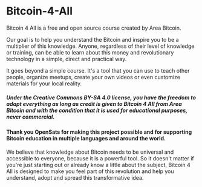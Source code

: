 # Bitcoin-4-All
Bitcoin 4 All is a free and open source course created by Area Bitcoin.

Our goal is to help you understand the Bitcoin and inspire you to be a multiplier of this knowledge. Anyone, regardless of their level of knowledge or training, can be able to learn about this money and revolutionary technology in a simple, direct and practical way.

It goes beyond a simple course. It's a tool that you can use to teach other people, organize meetups, create your own videos or even customize materials for your local reality.

##### Under the Creative Commons BY-SA 4.0 license, you have the freedom to adapt everything as long as credit is given to Bitcoin 4 All from Area Bitcoin and with the condition that it is used for educational purposes, never commercial.

#### Thank you OpenSats for making this project possible and for supporting Bitcoin education in multiple languages ​​and around the world.

We believe that knowledge about Bitcoin needs to be universal and accessible to everyone, because it is a powerful tool. So it doesn't matter if you're just starting out or already know a little about the subject, Bitcoin 4 All is designed to make you feel part of this revolution and help you understand, adopt and spread this transformative idea.
